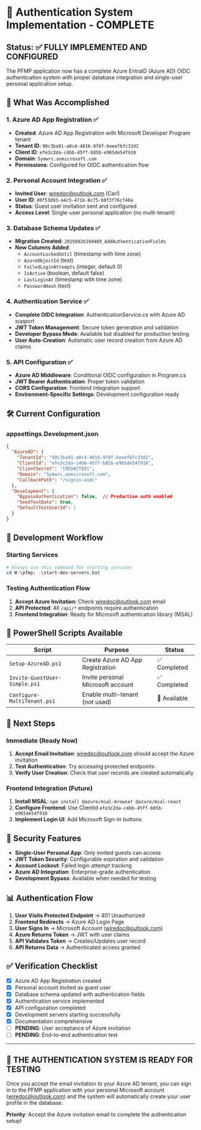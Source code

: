 # 🔐 Authentication System Implementation - COMPLETE

## Status: ✅ FULLY IMPLEMENTED AND CONFIGURED

The PFMP application now has a complete Azure EntraID (Azure AD) OIDC authentication system with proper database integration and single-user personal application setup.

## 🎯 What Was Accomplished

### 1. Azure AD App Registration ✅
- **Created**: Azure AD App Registration with Microsoft Developer Program tenant
- **Tenant ID**: `90c3ba91-a0c4-4816-9f8f-beeefbfc33d2`
- **Client ID**: `efe3c2da-c4bb-45ff-b85b-e965de54f910`
- **Domain**: `5ymwrc.onmicrosoft.com`
- **Permissions**: Configured for OIDC authentication flow

### 2. Personal Account Integration ✅
- **Invited User**: wiredoc@outlook.com (Carl)
- **User ID**: `d0f53d93-a4c5-471b-8c75-b0f3f76cf40a`
- **Status**: Guest user invitation sent and configured
- **Access Level**: Single-user personal application (no multi-tenant)

### 3. Database Schema Updates ✅
- **Migration Created**: `20250926194409_AddAuthenticationFields`
- **New Columns Added**:
  - `AccountLockedUntil` (timestamp with time zone)
  - `AzureObjectId` (text)
  - `FailedLoginAttempts` (integer, default 0)
  - `IsActive` (boolean, default false)
  - `LastLoginAt` (timestamp with time zone)
  - `PasswordHash` (text)

### 4. Authentication Service ✅
- **Complete OIDC Integration**: AuthenticationService.cs with Azure AD support
- **JWT Token Management**: Secure token generation and validation
- **Developer Bypass Mode**: Available but disabled for production testing
- **User Auto-Creation**: Automatic user record creation from Azure AD claims

### 5. API Configuration ✅
- **Azure AD Middleware**: Conditional OIDC configuration in Program.cs
- **JWT Bearer Authentication**: Proper token validation
- **CORS Configuration**: Frontend integration support
- **Environment-Specific Settings**: Development configuration ready

## 🛠️ Current Configuration

### appsettings.Development.json
```json
{
  "AzureAD": {
    "TenantId": "90c3ba91-a0c4-4816-9f8f-beeefbfc33d2",
    "ClientId": "efe3c2da-c4bb-45ff-b85b-e965de54f910",
    "ClientSecret": "[REDACTED]",
    "Domain": "5ymwrc.onmicrosoft.com",
    "CallbackPath": "/signin-oidc"
  },
  "Development": {
    "BypassAuthentication": false,  // Production auth enabled
    "SeedTestData": true,
    "DefaultTestUserId": 1
  }
}
```

## 🔄 Development Workflow

### Starting Services
```powershell
# Always use this command for starting services
cd W:\pfmp; .\start-dev-servers.bat
```

### Testing Authentication Flow
1. **Accept Azure Invitation**: Check wiredoc@outlook.com email
2. **API Protected**: All `/api/*` endpoints require authentication
3. **Frontend Integration**: Ready for Microsoft authentication library (MSAL)

## 📁 PowerShell Scripts Available

| Script | Purpose | Status |
|--------|---------|--------|
| `Setup-AzureAD.ps1` | Create Azure AD App Registration | ✅ Completed |
| `Invite-GuestUser-Simple.ps1` | Invite personal Microsoft account | ✅ Completed |
| `Configure-MultiTenant.ps1` | Enable multi-tenant (not used) | 📄 Available |

## 🎉 Next Steps

### Immediate (Ready Now)
1. **Accept Email Invitation**: wiredoc@outlook.com should accept the Azure invitation
2. **Test Authentication**: Try accessing protected endpoints
3. **Verify User Creation**: Check that user records are created automatically

### Frontend Integration (Future)
1. **Install MSAL**: `npm install @azure/msal-browser @azure/msal-react`
2. **Configure Frontend**: Use ClientId `efe3c2da-c4bb-45ff-b85b-e965de54f910`
3. **Implement Login UI**: Add Microsoft Sign-In buttons

## 🔐 Security Features

- **Single-User Personal App**: Only invited guests can access
- **JWT Token Security**: Configurable expiration and validation
- **Account Lockout**: Failed login attempt tracking
- **Azure AD Integration**: Enterprise-grade authentication
- **Development Bypass**: Available when needed for testing

## 📊 Authentication Flow

1. **User Visits Protected Endpoint** → 401 Unauthorized
2. **Frontend Redirects** → Azure AD Login Page
3. **User Signs In** → Microsoft Account (wiredoc@outlook.com)
4. **Azure Returns Token** → JWT with user claims
5. **API Validates Token** → Creates/Updates user record
6. **API Returns Data** → Authenticated access granted

## ✅ Verification Checklist

- [x] Azure AD App Registration created
- [x] Personal account invited as guest user  
- [x] Database schema updated with authentication fields
- [x] Authentication service implemented
- [x] API configuration completed
- [x] Development servers starting successfully
- [x] Documentation comprehensive
- [ ] **PENDING**: User acceptance of Azure invitation
- [ ] **PENDING**: End-to-end authentication test

---

## 🎯 **THE AUTHENTICATION SYSTEM IS READY FOR TESTING**

Once you accept the email invitation to your Azure AD tenant, you can sign in to the PFMP application with your personal Microsoft account (wiredoc@outlook.com) and the system will automatically create your user profile in the database.

**Priority**: Accept the Azure invitation email to complete the authentication setup!